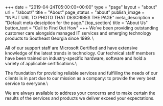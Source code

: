 +++
date = "2019-04-24T05:00:00+00:00"
type = "page"
layout = "about"
url = "/about/"
title = "About"
page_status = "about"
publish_image = "INPUT URL TO PHOTO THAT DESCRIBES THE PAGE"
meta_description = "Default meta desciption for the page."
[top_section]
title = "About Us"
button_text = "Call to Find Out How"
+++
We’ve been providing outstanding customer care alongside managed IT services and emerging technology products to Southeast Georgia since 1999. \

All of our support staff are Microsoft Certified and have extensive knowledge of the latest trends in technology. Our technical staff members have been trained on industry-specific hardware, software and hold a variety of applicable certifications.\

The foundation for providing reliable services and fulfilling the needs of our clients is in part due to our mission as a company: to provide the very best service to everyone.\

We are always available to address your concerns and to make certain the results of the services and products we deliver exceed your expectations.